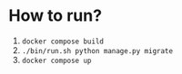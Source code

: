 # How to run?
1. `docker compose build`
2. `./bin/run.sh python manage.py migrate`
3. `docker compose up`
